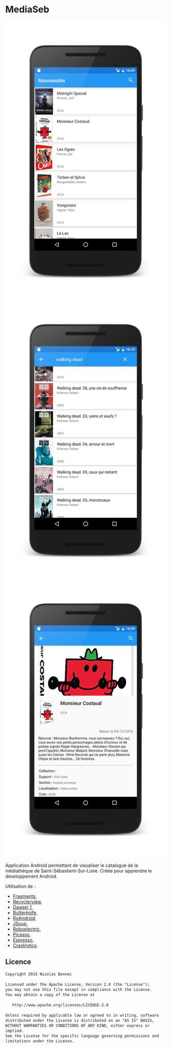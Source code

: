 # MediaSeb

![screenshot-news](screenshots/sc-news.png?raw=true)
![screenshot-search](screenshots/sc-search.png?raw=true)
![screenshot-details](screenshots/sc-details.png?raw=true)

Application Android permettant de visualiser le catalogue de la médiathèque de Saint-Sébastient-Sur-Loire.
Créée pour apprendre le développement Android.

Utilisation de :
* [Fragments](http://developer.android.com/guide/components/fragments.html),
* [Recyclerview](http://developer.android.com/training/material/lists-cards.html),
* [Dagger 1](http://square.github.io/dagger/),
* [Butterknife](http://jakewharton.github.io/butterknife/),
* [RxAndroid](http://reactivex.io/),
* [JSoup](http://jsoup.org/),
* [Roboelectric](http://robolectric.org/),
* [Picasso](http://square.github.io/picasso/),
* [Espresso](https://google.github.io/android-testing-support-library/docs/espresso/setup/),
* [Crashlytics](https://fabric.io/kits/android/crashlytics/summary).

Licence
-----------

    Copyright 2015 Nicolas Bonnec

    Licensed under the Apache License, Version 2.0 (the "License");
    you may not use this file except in compliance with the License.
    You may obtain a copy of the License at

       http://www.apache.org/licenses/LICENSE-2.0

    Unless required by applicable law or agreed to in writing, software
    distributed under the License is distributed on an "AS IS" BASIS,
    WITHOUT WARRANTIES OR CONDITIONS OF ANY KIND, either express or implied.
    See the License for the specific language governing permissions and
    limitations under the License.
